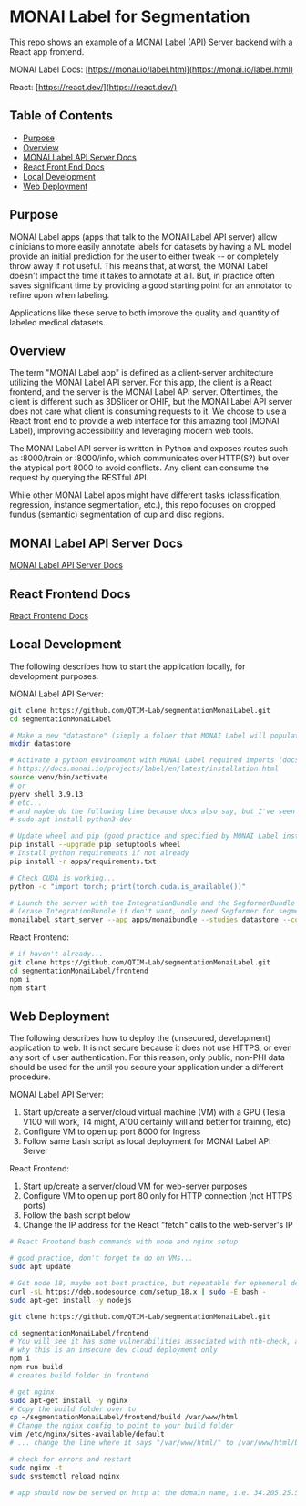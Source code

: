 # MONAI Label for Segmentation

This repo shows an example of a MONAI Label (API) Server backend with a React app frontend.

MONAI Label Docs: [https://monai.io/label.html](https://monai.io/label.html)

React: [https://react.dev/](https://react.dev/)

## Table of Contents
- [Purpose](#purpose)
- [Overview](#overview)
- [MONAI Label API Server Docs](#monai-label-api-server-docs)
- [React Front End Docs](#react-frontend-docs)
- [Local Development](#local-development)
- [Web Deployment](#web-deployment)


## Purpose

MONAI Label apps (apps that talk to the MONAI Label API server) allow clinicians to more easily annotate labels for datasets by having a ML model provide an initial prediction for the user to either tweak -- or completely throw away if not useful. This means that, at worst, the MONAI Label doesn't impact the time it takes to annotate at all. But, in practice often saves significant time by providing a good starting point for an annotator to refine upon when labeling.

Applications like these serve to both improve the quality and quantity of labeled medical datasets.

## Overview

The term "MONAI Label app" is defined as a client-server architecture utilizing the MONAI Label API server. For this app, the client is a React frontend, and the server is the MONAI Label API server. Oftentimes, the client is different such as 3DSlicer or OHIF, but the MONAI Label API server does not care what client is consuming requests to it. We choose to use a React front end to provide a web interface for this amazing tool (MONAI Label), improving accessibility and leveraging modern web tools.

The MONAI Label API server is written in Python and exposes routes such as :8000/train or :8000/info, which communicates over HTTP(S?) but over the atypical port 8000 to avoid conflicts. Any client can consume the request by querying the RESTful API.

While other MONAI Label apps might have different tasks (classification, regression, instance segmentation, etc.), this repo focuses on cropped fundus (semantic) segmentation of cup and disc regions.

## MONAI Label API Server Docs

[MONAI Label API Server Docs](apps/monaibundle/)

## React Frontend Docs

[React Frontend Docs](frontend/)

## Local Development

The following describes how to start the application locally, for development purposes.

MONAI Label API Server:

```bash
git clone https://github.com/QTIM-Lab/segmentationMonaiLabel.git
cd segmentationMonaiLabel

# Make a new "datastore" (simply a folder that MONAI Label will populate when you specify it in monailabel start_server ... cmd)
mkdir datastore

# Activate a python environment with MONAI Label required imports (docs say python 3.8 or 3.9, not sure if crucial, I use 3.9.13-16)
# https://docs.monai.io/projects/label/en/latest/installation.html
source venv/bin/activate
# or
pyenv shell 3.9.13
# etc...
# and maybe do the following line because docs also say, but I've seen it's just not necessary usually
# sudo apt install python3-dev

# Update wheel and pip (good practice and specified by MONAI Label installation docs)
pip install --upgrade pip setuptools wheel
# Install python requirements if not already
pip install -r apps/requirements.txt

# Check CUDA is working...
python -c "import torch; print(torch.cuda.is_available())"

# Launch the server with the IntegrationBundle and the SegformerBundle
# (erase IntegrationBundle if don't want, only need Segformer for segmentation)
monailabel start_server --app apps/monaibundle --studies datastore --conf bundles IntegrationBundle,SegformerBundle --conf zoo_source ngc
```

React Frontend:

```bash
# if haven't already...
git clone https://github.com/QTIM-Lab/segmentationMonaiLabel.git
cd segmentationMonaiLabel/frontend
npm i
npm start
```

## Web Deployment

The following describes how to deploy the (unsecured, development) application to web. It is not secure because it does not use HTTPS, or even any sort of user authentication. For this reason, only public, non-PHI data should be used for the until you secure your application under a different procedure.

MONAI Label API Server:

1. Start up/create a server/cloud virtual machine (VM) with a GPU (Tesla V100 will work, T4 might, A100 certainly will and better for training, etc)
2. Configure VM to open up port 8000 for Ingress
3. Follow same bash script as local deployment for MONAI Label API Server

React Frontend:

1. Start up/create a server/cloud VM for web-server purposes
2. Configure VM to open up port 80 only for HTTP connection (not HTTPS ports)
3. Follow the bash script below
4. Change the IP address for the React "fetch" calls to the web-server's IP

```bash
# React Frontend bash commands with node and nginx setup

# good practice, don't forget to do on VMs...
sudo apt update

# Get node 18, maybe not best practice, but repeatable for ephemeral dev apps...
curl -sL https://deb.nodesource.com/setup_18.x | sudo -E bash -
sudo apt-get install -y nodejs

git clone https://github.com/QTIM-Lab/segmentationMonaiLabel.git

cd segmentationMonaiLabel/frontend
# You will see it has some vulnerabilities associated with nth-check, another reason
# why this is an insecure dev cloud deployment only
npm i
npm run build
# creates build folder in frontend

# get nginx
sudo apt-get install -y nginx
# Copy the build folder over to 
cp ~/segmentationMonaiLabel/frontend/build /var/www/html
# Change the nginx config to point to your build folder
vim /etc/nginx/sites-available/default
# ... change the line where it says "/var/www/html/" to /var/www/html/build/" then :wq

# check for errors and restart
sudo nginx -t
sudo systemctl reload nginx

# app should now be served on http at the domain name, i.e. 34.205.25.54
```
